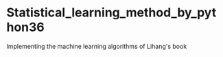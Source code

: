 # Statistical_learning_method_by_python36
Implementing the machine learning algorithms of Lihang's book
